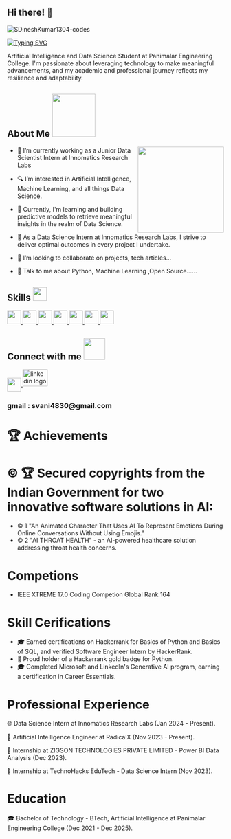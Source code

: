 ## Hi there! 👋
<p align="left"> <img src="https://komarev.com/ghpvc/?username=SDineshKumar1304-codes&label=Profile%20views&color=0e75b6&style=flat" alt="SDineshKumar1304-codes" /> </p>

[![Typing SVG](https://readme-typing-svg.herokuapp.com?font=Fira+Code&size=22&color=F70000&center=true&vCenter=true&width=470&height=80&lines=Hey%21+It%27s+Dinesh+Kumar;%F0%9F%92%BB+Data+Analyst)](https://git.io/typing-svg)



Artificial Intelligence and Data Science Student at Panimalar Engineering College. I'm passionate about leveraging technology to make meaningful advancements, and my academic and professional journey reflects my resilience and adaptability.
<div align="center">

</div>
<h2> About Me <img src = "https://raw.githubusercontent.com/rahulbanerjee26/githubProfileReadmeGenerator/main/gifs/eatSleepCodeRepeat.gif" width = 100px height='100px'></h2>

<img align="right" height="200" src="https://camo.githubusercontent.com/7de37139d0b4c1ce40865e799b446c0e963a3dd8fb68d239707237c40604fa3d/68747470733a2f2f63646e2e6472696262626c652e636f6d2f75736572732f3733303730332f73637265656e73686f74732f363538313234332f6176656e746f2e676966"  />




- 🔭 I’m currently working as a Junior Data Scientist Intern at Innomatics Research Labs

- 🔍 I’m interested in Artificial Intelligence, Machine Learning, and all things Data Science.

- 🌱 Currently, I'm learning and building predictive models to retrieve meaningful insights in the realm of Data Science.

- 💼 As a Data Science Intern at Innomatics Research Labs, I strive to deliver optimal outcomes in every project I undertake.

- 👯 I’m looking to collaborate on projects, tech articles... 

- 💬 Talk to me about Python, Machine Learning ,Open Source...... 

<h2> Skills <img src = "https://raw.githubusercontent.com/rahulbanerjee26/githubProfileReadmeGenerator/main/gifs/code.gif" width = 32px height=32px> </h2>
<a href= https://github.com ?tab=repositories&q=&type=&language=python&sort= ><img width ='32px' height='32px' src ='https://raw.githubusercontent.com/rahulbanerjee26/githubAboutMeGenerator/main/icons/python.svg'> </a>
<a href= https://github.com ?tab=repositories&q=&type=&language=scikit&sort=><img width ='32px' height='32px' src ='https://raw.githubusercontent.com/rahulbanerjee26/githubAboutMeGenerator/main/icons/scikit.svg'> </a>
<a href= https://github.com ?tab=repositories&q=&type=&language=css&sort= ><img width ='32px' height='32px' src ='https://raw.githubusercontent.com/rahulbanerjee26/githubAboutMeGenerator/main/icons/html.svg'> </a>
<a href= https://github.com ?tab=repositories&q=&type=&language=opencv&sort= ><img width ='32px' height='32px' src ='https://raw.githubusercontent.com/rahulbanerjee26/githubAboutMeGenerator/main/icons/tensorflow.svg'> </a>
<a href= https://github.com ?tab=repositories&q=&type=&language=flask&sort= ><img width ='32px' height='32px' src ='https://raw.githubusercontent.com/rahulbanerjee26/githubAboutMeGenerator/main/icons/mysql.svg'> </a>
<a href= https://github.com ?tab=repositories&q=&type=&language=mysql&sort= > <img width ='32px' height='32px' src ='https://raw.githubusercontent.com/rahulbanerjee26/githubAboutMeGenerator/main/icons/flask.svg'> </a>
<a href= https://github.com ?tab=repositories&q=&type=&language=tensorflow&sort= > <img width ='32px' height='32px' src ='https://raw.githubusercontent.com/rahulbanerjee26/githubAboutMeGenerator/main/icons/opencv.svg'> </a>
</a>
<br>

<h2> Connect with me <img src='https://raw.githubusercontent.com/rahulbanerjee26/githubProfileReadmeGenerator/main/gifs/handShake.gif' width="50px" height=50px> </h2>

<div align="left">
  <a href = 'https://github.com/SDineshKumar1304'> <img width = '32px' align= 'center' src="https://raw.githubusercontent.com/rahulbanerjee26/githubAboutMeGenerator/main/icons/github.svg"/>
  </a> 
  <a href="https://www.linkedin.com/in/s-dinesh-kumar2004" target="_blank">
    <img src="https://raw.githubusercontent.com/maurodesouza/profile-readme-generator/master/src/assets/icons/social/linkedin/default.svg" width="58" height="40" alt="linkedin logo"  />
  </a>
  <h3>
    gmail : svani4830@gmail.com 
  </h3>
</div>

# 🏆 Achievements
# © 🏆 Secured copyrights from the Indian Government for two innovative software solutions in AI:
- ©️ 1 "An Animated Character That Uses AI To Represent Emotions During Online Conversations Without Using Emojis."
- ©️ 2 "AI THROAT HEALTH" - an AI-powered healthcare solution addressing throat health concerns.
# Competions 
- IEEE XTREME 17.0 Coding Competion Global Rank 164
# Skill Cerifications
- 🎓 Earned certifications on Hackerrank for Basics of Python and Basics of SQL, and verified Software Engineer Intern by HackerRank.
- 🥇 Proud holder of a Hackerrank gold badge for Python.
- 🎓 Completed Microsoft and LinkedIn's Generative AI program, earning a certification in Career Essentials.

# Professional Experience
🌐 Data Science Intern at Innomatics Research Labs (Jan 2024 - Present).

🤖 Artificial Intelligence Engineer at RadicalX (Nov 2023 - Present).

💼 Internship at ZIGSON TECHNOLOGIES PRIVATE LIMITED - Power BI Data Analysis (Dec 2023).

🚀 Internship at TechnoHacks EduTech - Data Science Intern (Nov 2023).

# Education
🎓 Bachelor of Technology - BTech, Artificial Intelligence at Panimalar Engineering College (Dec 2021 - Dec 2025).



